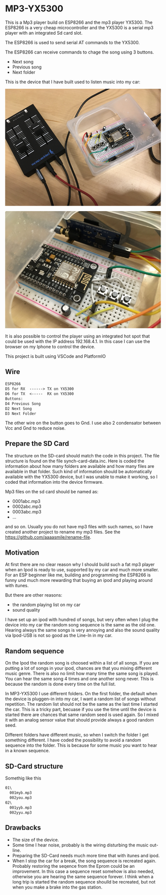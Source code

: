 # MP3-YX5300
This is a Mp3 player build on ESP8266 and the mp3 player YX5300.
The ESP8266 is a very cheap microcontroller and the YX5300 is a serial mp3 player with an integrated Sd card slot.

The ESP8266 is used to send serial AT commands to the YX5300.

The ESP8266 can receive commands to chage the song using 3 buttons.
* Next song
* Previous song
* Next folder

This is the device that I have built used to listen music into my car:

![Device](https://github.com/aaaasmile/MP3-YX5300/blob/main/doc/IMG_0632.png?raw=true)

![Device2](https://github.com/aaaasmile/MP3-YX5300/blob/main/doc/IMG_0633.png?raw=true)

It is also possible to control the player using an integrated hot spot 
that could be used with the IP address 192.168.4.1. In this case I can use the browser on my Iphone to control the device.

This project is built using VSCode and PlatformIO

## Wire
    ESP8266
    D5 for RX  ------> TX on YX5300
    D6 for TX  <-----  RX on YX5300
    Buttons:
    D4 Previous Song
    D2 Next Song
    D3 Next Folder

The other wire on the button goes to Gnd.
I use also 2 condensator between  Vcc and Gnd to reduce noise.

## Prepare the SD Card
The structure on the SD-card should match the code in this project.
The file structure is found on the file synch-card-data.inc.
Here is coded the information about how many folders are available 
and how many files are available in that folder. Such kind of information
should be automatically available with the YX5300 device, but I was unable to
make it working, so I coded that information into the device firmware.

Mp3 files on the sd card should be named as:
- 0001abc.mp3
- 0002abc.mp3
- 0003abc.mp3
- ...

and so on. Usually you do not have mp3 files with such names, so I have created
another project to rename my mp3 files. See the https://github.com/aaaasmile/rename-file.

## Motivation
At first there are no clear reason why I should build such a fat mp3 player when an Ipod
is ready to use, supported by my car and much more smaller.
For an ESP beginner like me, building and programming the ESP8266 is funny und much more rewarding that buying an ipod
and playing around with itunes. 

But there are other reasons: 
- the random playing list on my car
- sound quality

I have set up an ipod with hundred of songs, but very often when I plug the device 
into my car the random song sequence is the same as the old one. 
Hearing always the same songs is very annoying and also the sound quality via Ipod-USB is not so
good as the Line-In in my car. 

## Random sequence
On the Ipod the random song is choosed within a list of all songs. If you are putting a lot of
songs in your ipod, chances are that you mixing different music genre. 
There is also no limit how many time the same song is played. You can hear the same song 4 times and one another song never.
This is because the random is done every time on the full list.

In MP3-YX5300 I use different folders. On the first folder, the default when the device is pluggen-in into my car,
I want a random list of songs without repetition. The random list should not be the same as the last time I started the car.
This is a tricky part, becuase if you use the time until the device is started there are chances that same random seed is used
again. So I mixed it with an analog sensor value that should provide always a good random seed.

Different folders have different music, so when I switch the folder I get something different. 
I have coded the possibility to avoid a random sequence into the folder. This is because 
for some music you want to hear in a known sequence. 

## SD-Card structure
Somethig like this

    01\
      001myb.mp3
      002you.mp3
    02\
      001yyb.mp3
      002yyu.mp3

## Drawbacks
- The size of the device.
- Some time I hear noise, probably is the wiring disturbing the music out-line. 
- Preparing the SD-Card needs much more time that with itunes and ipod. 
- When I stop the car for a break, the song sequence is recreated again. 
Probably restoring the seqence from the Eprom could be an improvement. In this case a sequence reset somehow is
also needed, otherwise you are hearing the same sequence forever. I think when a long trip is started
the random sequence shoulld be recreated, but not when you make a brake into the gas station.